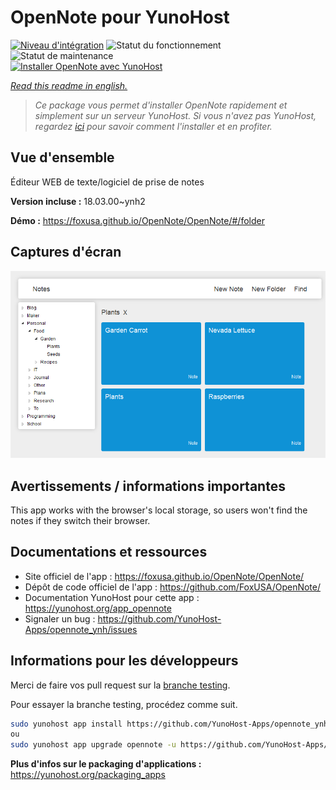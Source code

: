 <!--
N.B.: This README was automatically generated by https://github.com/YunoHost/apps/tree/master/tools/README-generator
It shall NOT be edited by hand.
-->

# OpenNote pour YunoHost

[![Niveau d'intégration](https://dash.yunohost.org/integration/opennote.svg)](https://dash.yunohost.org/appci/app/opennote) ![Statut du fonctionnement](https://ci-apps.yunohost.org/ci/badges/opennote.status.svg) ![Statut de maintenance](https://ci-apps.yunohost.org/ci/badges/opennote.maintain.svg)  
[![Installer OpenNote avec YunoHost](https://install-app.yunohost.org/install-with-yunohost.svg)](https://install-app.yunohost.org/?app=opennote)

*[Read this readme in english.](./README.md)*

> *Ce package vous permet d'installer OpenNote rapidement et simplement sur un serveur YunoHost.
Si vous n'avez pas YunoHost, regardez [ici](https://yunohost.org/#/install) pour savoir comment l'installer et en profiter.*

## Vue d'ensemble

Éditeur WEB de texte/logiciel de prise de notes

**Version incluse :** 18.03.00~ynh2

**Démo :** https://foxusa.github.io/OpenNote/OpenNote/#/folder

## Captures d'écran

![Capture d'écran de OpenNote](./doc/screenshots/screenshot.png)

## Avertissements / informations importantes

This app works with the browser's local storage, so users won't find the notes if they switch their browser.

## Documentations et ressources

* Site officiel de l'app : <https://foxusa.github.io/OpenNote/OpenNote/>
* Dépôt de code officiel de l'app : <https://github.com/FoxUSA/OpenNote/>
* Documentation YunoHost pour cette app : <https://yunohost.org/app_opennote>
* Signaler un bug : <https://github.com/YunoHost-Apps/opennote_ynh/issues>

## Informations pour les développeurs

Merci de faire vos pull request sur la [branche testing](https://github.com/YunoHost-Apps/opennote_ynh/tree/testing).

Pour essayer la branche testing, procédez comme suit.

``` bash
sudo yunohost app install https://github.com/YunoHost-Apps/opennote_ynh/tree/testing --debug
ou
sudo yunohost app upgrade opennote -u https://github.com/YunoHost-Apps/opennote_ynh/tree/testing --debug
```

**Plus d'infos sur le packaging d'applications :** <https://yunohost.org/packaging_apps>
